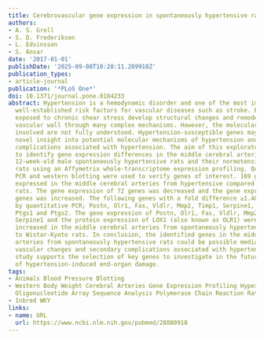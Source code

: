 ```yaml
---
title: Cerebrovascular gene expression in spontaneously hypertensive rats
authors:
- A. S. Grell
- S. D. Frederiksen
- L. Edvinsson
- S. Ansar
date: '2017-01-01'
publishDate: '2025-09-08T10:28:11.209918Z'
publication_types:
- article-journal
publication: '*PLoS One*'
doi: 10.1371/journal.pone.0184233
abstract: Hypertension is a hemodynamic disorder and one of the most important and
  well-established risk factors for vascular diseases such as stroke. Blood vessels
  exposed to chronic shear stress develop structural changes and remodeling of the
  vascular wall through many complex mechanisms. However, the molecular mechanisms
  involved are not fully understood. Hypertension-susceptible genes may provide a
  novel insight into potential molecular mechanisms of hypertension and secondary
  complications associated with hypertension. The aim of this exploratory study was
  to identify gene expression differences in the middle cerebral arteries between
  12-week-old male spontaneously hypertensive rats and their normotensive Wistar-Kyoto
  rats using an Affymetrix whole-transcriptome expression profiling. Quantitative
  PCR and western blotting were used to verify genes of interest. 169 genes were differentially
  expressed in the middle cerebral arteries from hypertensive compared to normotensive
  rats. The gene expression of 72 genes was decreased and the gene expression of 97
  genes was increased. The following genes with a fold difference ≥1.40 were verified
  by quantitative PCR; Postn, Olr1, Fas, Vldlr, Mmp2, Timp1, Serpine1, Mmp11, Cd34,
  Ptgs1 and Ptgs2. The gene expression of Postn, Olr1, Fas, Vldlr, Mmp2, Timp1 and
  Serpine1 and the protein expression of LOX1 (also known as OLR1) were significantly
  increased in the middle cerebral arteries from spontaneously hypertensive rats compared
  to Wistar-Kyoto rats. In conclusion, the identified genes in the middle cerebral
  arteries from spontaneously hypertensive rats could be possible mediators of the
  vascular changes and secondary complications associated with hypertension. This
  study supports the selection of key genes to investigate in the future research
  of hypertension-induced end-organ damage.
tags:
- Animals Blood Pressure Blotting
- Western Body Weight Cerebral Arteries Gene Expression Profiling Hypertension Male
  Oligonucleotide Array Sequence Analysis Polymerase Chain Reaction Rats Rats
- Inbred WKY
links:
- name: URL
  url: https://www.ncbi.nlm.nih.gov/pubmed/28880918
---
```

